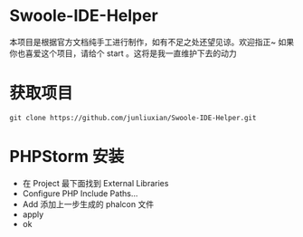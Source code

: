 # Swoole-IDE-Helper
本项目是根据官方文档纯手工进行制作，如有不足之处还望见谅。欢迎指正~
如果你也喜爱这个项目，请给个 start 。这将是我一直维护下去的动力

# 获取项目
`git clone https://github.com/junliuxian/Swoole-IDE-Helper.git`

# PHPStorm 安装
- 在 Project 最下面找到 External Libraries
- Configure PHP Include Paths...
- Add 添加上一步生成的 phalcon 文件
- apply
- ok